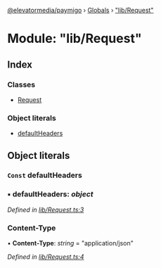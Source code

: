 [@elevatormedia/paymigo](../README.md) › [Globals](../globals.md) › ["lib/Request"](_lib_request_.md)

# Module: "lib/Request"

## Index

### Classes

-   [Request](../classes/_lib_request_.request.md)

### Object literals

-   [defaultHeaders](_lib_request_.md#const-defaultheaders)

## Object literals

### `Const` defaultHeaders

### ▪ **defaultHeaders**: _object_

_Defined in [lib/Request.ts:3](https://github.com/ELEVATORmedia/paymigo/blob/56771c5/src/lib/Request.ts#L3)_

### Content-Type

• **Content-Type**: _string_ = "application/json"

_Defined in [lib/Request.ts:4](https://github.com/ELEVATORmedia/paymigo/blob/56771c5/src/lib/Request.ts#L4)_
